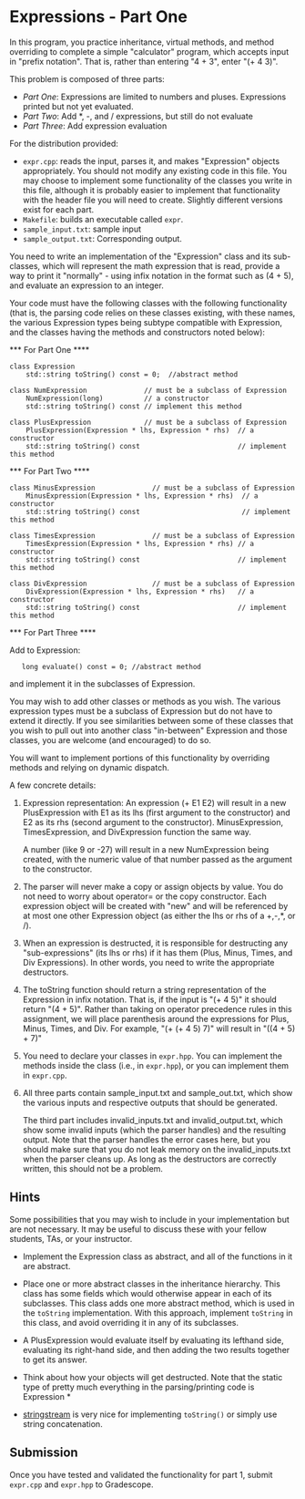 # Expressions - Part One
In this program,  you practice inheritance,
virtual methods, and method overriding to complete a 
simple "calculator" program, which accepts input in "prefix notation".
That is, rather than entering "4 + 3", enter "(+ 4 3)".

This problem is composed of three parts:
- *Part One*: Expressions are limited to numbers and pluses.  Expressions printed but not yet evaluated.
- *Part Two*: Add *, -, and / expressions, but still do not evaluate
- *Part Three*: Add expression evaluation

For the distribution provided:
- `expr.cpp`: reads the input, parses it, and makes "Expression" objects appropriately.
   You should not modify any existing code in this file.  You may choose to implement some functionality
   of the classes you write in this file, although it is probably easier to implement that 
   functionality with the header file you will need to create.  Slightly different versions exist 
   for each part.
- `Makefile`: builds an executable called `expr`.   
- `sample_input.txt`: sample input
- `sample_output.txt`: Corresponding output.  

You need to write an implementation of the "Expression" class and its sub-classes, which will represent the math expression that is read, provide a way to print it "normally" - using infix notation in the format such as (4 + 5), and evaluate an expression to an integer.

Your code must have the following classes with the following functionality
(that is, the parsing code relies on these classes existing, with these names,
the various Expression types being subtype compatible with Expression, and
the classes having the methods and constructors noted below):

*** For Part One ****
```
class Expression
    std::string toString() const = 0;  //abstract method
   
class NumExpression              // must be a subclass of Expression
    NumExpression(long)          // a constructor
    std::string toString() const // implement this method

class PlusExpression             // must be a subclass of Expression
    PlusExpression(Expression * lhs, Expression * rhs)  // a constructor
    std::string toString() const                        // implement this method
```

*** For Part Two ****
```
class MinusExpression              // must be a subclass of Expression
    MinusExpression(Expression * lhs, Expression * rhs)  // a constructor 
    std::string toString() const                         // implement this method

class TimesExpression              // must be a subclass of Expression
    TimesExpression(Expression * lhs, Expression * rhs) // a constructor
    std::string toString() const                        // implement this method

class DivExpression                // must be a subclass of Expression
    DivExpression(Expression * lhs, Expression * rhs)   // a constructor
    std::string toString() const                        // implement this method
```

*** For Part Three ****

Add to Expression:
```
   long evaluate() const = 0; //abstract method
```    
and implement it in the subclasses of Expression.


You may wish to add other classes or methods as you wish.
The various expression types must be a subclass of Expression but do not
have to extend it directly. If you see similarities between some of these
classes that you wish to pull out into another class "in-between" Expression
and those classes, you are welcome (and encouraged) to do so.  

You will want to implement portions of this functionality by overriding methods
and relying on dynamic dispatch.

A few concrete details:

 1. Expression representation:  An expression (+ E1 E2) will result in
    a new PlusExpression with E1 as its lhs (first argument to the constructor)
    and E2 as its rhs (second argument to the constructor). MinusExpression, 
    TimesExpression, and DivExpression function the same way.

    A number (like 9 or -27) will result in a new NumExpression being created,
    with the numeric value of that number passed as the argument to the constructor.

 2. The parser will never make a copy or assign objects by value.  You do not
    need to worry about operator= or the copy constructor.  Each expression
    object will be created with "new" and will be referenced by at most
    one other Expression object (as either the lhs or rhs of a +,-,*, or /).

 3. When an expression is destructed, it is responsible for destructing any
    "sub-expressions" (its lhs or rhs) if it has them (Plus, Minus, Times, 
    and Div Expressions). In other words, you need to write the appropriate destructors.

 4. The toString function should return a string representation of the
    Expression in infix notation. That is, if the input is "(+ 4 5)" it should
    return "(4 + 5)".  Rather than taking on operator precedence rules in this assignment, 
    we will place parenthesis around the expressions for Plus, Minus, Times, and Div.
    For example, "(+ (+ 4 5) 7)" will result in "((4 + 5) + 7)"

 5. You need to declare your classes in `expr.hpp`.  You can implement the
    methods inside the class (i.e., in `expr.hpp`), or you can implement them in `expr.cpp`.

 6. All three parts contain sample_input.txt and sample_out.txt, which show the
    various inputs and respective outputs that should be generated.
    
    The third part includes invalid_inputs.txt and invalid_output.txt, which show
    some invalid inputs (which the parser handles) and the resulting output.
    Note that the parser handles the error cases here, but you should make sure
    that you do not leak memory on the invalid_inputs.txt when the 
    parser cleans up. As long as the destructors are correctly written, this should not 
    be a problem.

## Hints
Some possibilities that you may wish to include in your implementation but are not necessary. 
It may be useful to discuss these with your fellow students, TAs, or your instructor.

  - Implement the Expression class as abstract, and all of the functions in it are abstract.

  - Place one or more abstract classes in the inheritance hierarchy.
    This class has some fields which would otherwise appear in each of its subclasses. 
    This class adds one more abstract method, which is used in the `toString` implementation.
    With this approach, implement `toString` in this class, and avoid overriding it in
    any of its subclasses.

  - A PlusExpression would evaluate itself by evaluating its lefthand side,
    evaluating its right-hand side, and then adding the two results together
    to get its answer.

  - Think about how your objects will get destructed. Note that 
    the static type of pretty much everything in the parsing/printing code
    is Expression * 

  - [stringstream](https://cplusplus.com/reference/sstream/stringstream/stringstream/) is very nice for implementing `toString()` or simply use string concatenation.

## Submission
Once you have tested and validated the functionality for part 1, 
submit `expr.cpp` and `expr.hpp` to Gradescope.

